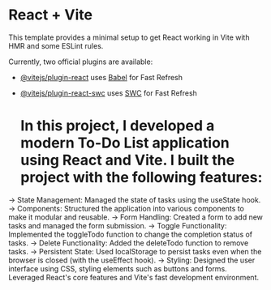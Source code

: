 # React + Vite

This template provides a minimal setup to get React working in Vite with HMR and some ESLint rules.

Currently, two official plugins are available:

- [@vitejs/plugin-react](https://github.com/vitejs/vite-plugin-react/blob/main/packages/plugin-react/README.md) uses [Babel](https://babeljs.io/) for Fast Refresh
- [@vitejs/plugin-react-swc](https://github.com/vitejs/vite-plugin-react-swc) uses [SWC](https://swc.rs/) for Fast Refresh

  # In this project, I developed a modern To-Do List application using React and Vite. I built the project with the following features:

-> State Management: Managed the state of tasks using the useState hook.
-> Components: Structured the application into various components to make it modular and reusable.
-> Form Handling: Created a form to add new tasks and managed the form submission.
-> Toggle Functionality: Implemented the toggleTodo function to change the completion status of tasks.
-> Delete Functionality: Added the deleteTodo function to remove tasks.
-> Persistent State: Used localStorage to persist tasks even when the browser is closed (with the useEffect hook).
-> Styling: Designed the user interface using CSS, styling elements such as buttons and forms. Leveraged React's core features and Vite's fast development environment.

